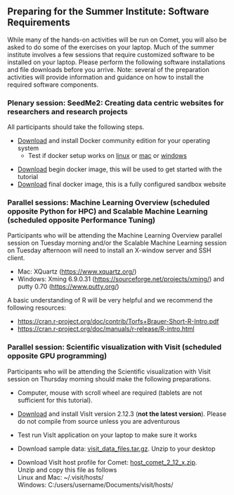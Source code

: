 ## Preparing for the Summer Institute: Software Requirements

While many of the hands-on activities will be run on Comet, you will also be asked to do some of the exercises on your laptop. Much of the summer institute involves a few sessions that require customized software to be installed on your laptop. Please perform the following software installations and file downloads before you arrive. Note: several of the preparation activities will provide information and guidance on how to install the required software components.


### Plenary session: SeedMe2: Creating data centric websites for researchers and research projects

All participants should take the following steps.

* [Download](https://www.docker.com/community-edition) and install Docker community edition for your operating system
    * Test if docker setup works on [linux](https://docs.docker.com/install/linux/docker-ce/ubuntu/#install-from-a-package) or [mac](https://docs.docker.com/docker-for-mac/#explore-the-application) or [windows](https://docs.docker.com/docker-for-windows/#explore-the-application)
+ [Download](https://dibbs.seedme.org/sites/dibbs.seedme.org/files/docker-images/seedme-workshop-2018-begin.tar.gz) begin docker image, this will be used to get started with the tutorial
+ [Download](https://dibbs.seedme.org/sites/dibbs.seedme.org/files/docker-images/seedme-workshop-2018-final.tar.gz) final docker image, this is a fully configured sandbox website 

### Parallel sessions: Machine Learning Overview (scheduled opposite Python for HPC) and Scalable Machine Learning (scheduled opposite Performance Tuning)

Participants who will be attending the Machine Learning Overview parallel session on Tuesday morning and/or the Scalable Machine Learning session on Tuesday afternoon will need to install an X-window server and SSH client.

* Mac:  XQuartz (https://www.xquartz.org/)
* Windows:  Xming 6.9.0.31 (https://sourceforge.net/projects/xming/) and putty 0.70 (https://www.putty.org/)

A basic understanding of R will be very helpful and we recommend the following resources:

* https://cran.r-project.org/doc/contrib/Torfs+Brauer-Short-R-Intro.pdf
* https://cran.r-project.org/doc/manuals/r-release/R-intro.html



### Parallel session: Scientific visualization with Visit (scheduled opposite GPU programming)

Participants who will be attending the Scientific visualization with Visit session on Thursday morning should make the following preparations.

* Computer, mouse with scroll wheel are required (tablets are not sufficient for this tutorial).

* [Download](https://wci.llnl.gov/simulation/computer-codes/visit/executables) and install VisIt version 2.12.3 (**not the latest version**). Please do not compile from source unless you are adventurous

* Test run VisIt application on your laptop to make sure it works

* Download sample data: [visit_data_files.tar.gz](https://wci.llnl.gov/content/assets/docs/simulation/computer-codes/visit/visit_data_files.tar.gz). Unzip to your desktop

* Download VisIt host profile for Comet: [host_comet_2_12_x.zip](users.sdsc.edu/~amit/temp/comet/host_comet_2_12_x.zip).  
Unzip and copy this file as follows  
Linux and Mac: ~/.visit/hosts/  
Windows: C:/users/username/Documents/visit/hosts/ 

